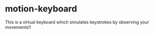 # motion-keyboard
This is a virtual keyboard which simulates keystrokes by observing your movements!!
